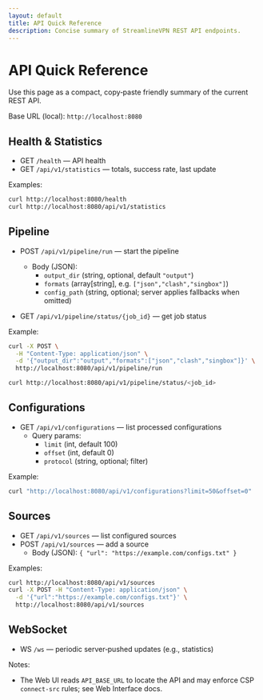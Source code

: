 ```yaml
---
layout: default
title: API Quick Reference
description: Concise summary of StreamlineVPN REST API endpoints.
---
```


# API Quick Reference

Use this page as a compact, copy‑paste friendly summary of the current REST API.

Base URL (local): `http://localhost:8080`

## Health & Statistics

- GET `/health` — API health
- GET `/api/v1/statistics` — totals, success rate, last update

Examples:
```bash
curl http://localhost:8080/health
curl http://localhost:8080/api/v1/statistics
```

## Pipeline

- POST `/api/v1/pipeline/run` — start the pipeline
  - Body (JSON):
    - `output_dir` (string, optional, default `"output"`)
    - `formats` (array[string], e.g. `["json","clash","singbox"]`)
    - `config_path` (string, optional; server applies fallbacks when omitted)

- GET `/api/v1/pipeline/status/{job_id}` — get job status

Example:
```bash
curl -X POST \
  -H "Content-Type: application/json" \
  -d '{"output_dir":"output","formats":["json","clash","singbox"]}' \
  http://localhost:8080/api/v1/pipeline/run

curl http://localhost:8080/api/v1/pipeline/status/<job_id>
```

## Configurations

- GET `/api/v1/configurations` — list processed configurations
  - Query params:
    - `limit` (int, default 100)
    - `offset` (int, default 0)
    - `protocol` (string, optional; filter)

Example:
```bash
curl "http://localhost:8080/api/v1/configurations?limit=50&offset=0"
```

## Sources

- GET `/api/v1/sources` — list configured sources
- POST `/api/v1/sources` — add a source
  - Body (JSON): `{ "url": "https://example.com/configs.txt" }`

Examples:
```bash
curl http://localhost:8080/api/v1/sources
curl -X POST -H "Content-Type: application/json" \
  -d '{"url":"https://example.com/configs.txt"}' \
  http://localhost:8080/api/v1/sources
```

## WebSocket

- WS `/ws` — periodic server‑pushed updates (e.g., statistics)

Notes:
- The Web UI reads `API_BASE_URL` to locate the API and may enforce CSP `connect-src` rules; see Web Interface docs.

